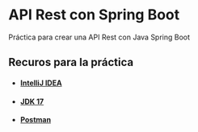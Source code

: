 # API Rest con Spring Boot
Práctica para crear una API Rest con Java Spring Boot

## Recuros para la práctica

- #### [IntelliJ IDEA](https://download.jetbrains.com/idea/ideaIC-2024.1.exe?_gl=1*g0cq98*_ga*ODI4NDQ2MzE3LjE3MTM1MDc4OTU.*_ga_9J976DJZ68*MTcxMzgyMzYwOS4yLjEuMTcxMzgyMzYzNy40OS4wLjA.&_ga=2.185377193.1608355410.1713823609-828446317.1713507895)
- #### [JDK 17](https://download.oracle.com/java/17/latest/jdk-17_windows-x64_bin.exe)
- #### [Postman](https://dl.pstmn.io/download/latest/win64)